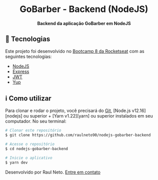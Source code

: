 <h1 align="center">GoBarber - Backend (NodeJS)</h1>

<h4 align="center">Backend da aplicação GoBarber em NodeJS</h4>

## :rocket: Tecnologias

Este projeto foi desenvolvido no [Bootcamp 8 da Rocketseat](https://rocketseat.com.br/bootcamp) com as seguintes tecnologias:

- [NodeJS](https://nodejs.org/en/)
- [Express](https://www.npmjs.com/package/express)
- [JWT](https://github.com/auth0/node-jsonwebtoken)
- [Yup](https://github.com/jquense/yup)

## :information_source: Como utilizar

Para clonar e rodar o projeto, você precisará do [Git](https://git-scm.com), [Node.js v12.16][nodejs] ou superior + [Yarn v1.22][yarn] ou superior instalados em seu computador. No seu terminal:

```bash
# Clonar este repositório
$ git clone https://github.com/raulneto90/nodejs-gobarber-backend

# Acesse o repositório
$ cd nodejs-gobarber-backend

# Inicie o aplicativo
$ yarn dev
```

Desenvolvido por Raul Neto. [Entre em contato](https://www.linkedin.com/in/raul-neto-777bb988/)